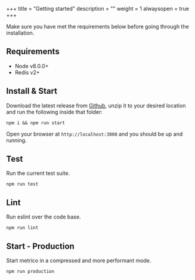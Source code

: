 +++
title = "Getting started"
description = ""
weight = 1
alwaysopen = true
+++

Make sure you have met the requirements below before going through the installation.

## Requirements

  - Node v8.0.0+
  - Redis v2+

## Install & Start

Download the latest release from [Github](https://github.com/metricio/metricio/releases), unzip it to your desired location and run the following inside that folder:

```
npm i && npm run start
```

Open your browser at `http://localhost:3000` and you should be up and running.


## Test

Run the current test suite.

```
npm run test
```

## Lint

Run eslint over the code base.

```
npm run lint
```

## Start - Production

Start metrico in a compressed and more performant mode.

```
npm run production
```
